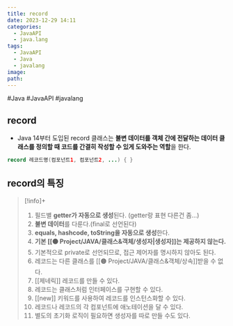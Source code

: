 ```yaml
---
title: record
date: 2023-12-29 14:11
categories:
  - JavaAPI
  - java.lang
tags:
  - JavaAPI
  - Java
  - javalang
image: 
path:
---
```

#Java #JavaAPI #javalang 

## record
+ Java 14부터 도입된 record 클래스는 **불변 데이터를 객체 간에 전달하는 데이터 클래스를 정의할 때 코드를 간결히 작성할 수 있게 도와주는 역할**을 한다.

```java
record 레코드명(컴포넌트1, 컴포넌트2, ...) { }
```

## record의 특징
> [!info]+ 
> 1. 필드별 **getter가 자동으로 생성**된다. (getter랑 표현 다른건 좀...)
> 2. **불변 데이터**를 다룬다.(final로 선언된다)
> 3. **equals, hashcode, toString을 자동으로 생성**한다.
> 4. **기본 [[🟠 Project/JAVA/클래스&객체/생성자|생성자]]는 제공하지 않는다.**
> 5. 기본적으로 private로 선언되므로, 접근 제어자를 명시하지 않아도 된다.
> 6. 레코드는 다른 클래스를 [[🟠 Project/JAVA/클래스&객체/상속]]받을 수 없다.
> 7. [[제네릭]] 레코드를 만들 수 있다.
> 8. 레코드는 클래스처럼 인터페이스를 구현할 수 있다.
> 9. [[new]] 키워드를 사용하여 레코드를 인스턴스화할 수 있다.
> 10. 레코드나 레코드의 각 컴포넌트에 애노테이션을 달 수 있다.
> 11. 별도의 초기화 로직이 필요하면 생성자를 따로 만들 수도 있다.